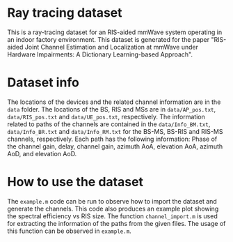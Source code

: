 # Ray tracing dataset
This is a ray-tracing dataset for an RIS-aided mmWave system operating in an indoor factory environment. This dataset is generated for the paper "RIS-aided Joint Channel Estimation and Localization at mmWave under Hardware Impairments: A Dictionary Learning-based Approach".

# Dataset info
The locations of the devices and the related channel information are in the `data` folder. The locations of the BS, RIS and MSs are in `data/AP_pos.txt`, `data/RIS_pos.txt` and `data/UE_pos.txt`, respectively. The information related to paths of the channels are contained in the `data/Info_BM.txt`, `data/Info_BR.txt` and `data/Info_RM.txt` for the BS-MS, BS-RIS and RIS-MS channels, respectively. Each path has the following information: Phase of the channel gain, delay, channel gain, azimuth AoA, elevation AoA, azimuth AoD, and elevation AoD.

# How to use the dataset
The `example.m` code can be run to observe how to import the dataset and generate the channels. This code also produces an example plot showing the spectral efficiency vs RIS size. The function `channel_import.m` is used for extracting the information of the paths from the given files. The usage of this function can be observed in `example.m`.
